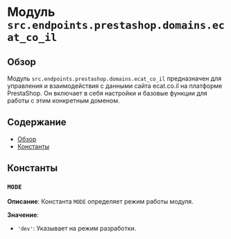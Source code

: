 # Модуль `src.endpoints.prestashop.domains.ecat_co_il`

## Обзор

Модуль `src.endpoints.prestashop.domains.ecat_co_il` предназначен для управления и взаимодействия с данными сайта ecat.co.il на платформе PrestaShop. Он включает в себя настройки и базовые функции для работы с этим конкретным доменом.

## Содержание

- [Обзор](#обзор)
- [Константы](#константы)

## Константы

### `MODE`

**Описание**:
Константа `MODE` определяет режим работы модуля.

**Значение**:
- `'dev'`: Указывает на режим разработки.